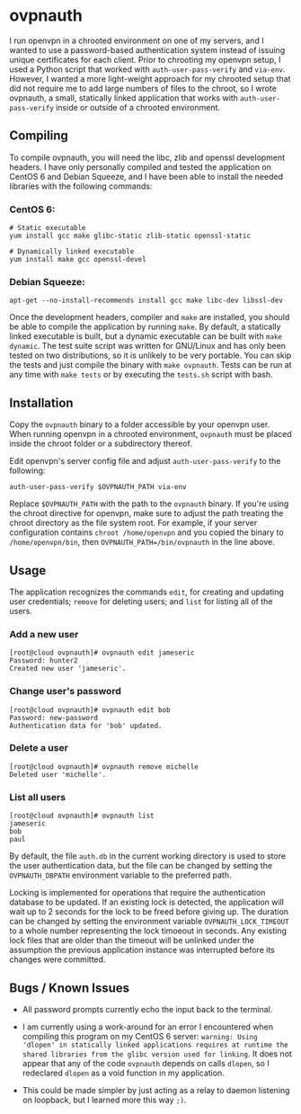 ovpnauth
========
I run openvpn in a chrooted environment on one of my servers, and I wanted to
use a password-based authentication system instead of issuing unique
certificates for each client. Prior to chrooting my openvpn setup, I used a
Python script that worked with `auth-user-pass-verify` and `via-env`. However,
I wanted a more light-weight approach for my chrooted setup that did not
require me to add large numbers of files to the chroot, so I wrote ovpnauth, a
small, statically linked application that works with `auth-user-pass-verify`
inside or outside of a chrooted environment.

Compiling
---------
To compile ovpnauth, you will need the libc, zlib and openssl development
headers. I have only personally compiled and tested the application on CentOS 6
and Debian Squeeze, and I have been able to install the needed libraries with
the following commands:

### CentOS 6: ###

    # Static executable
    yum install gcc make glibc-static zlib-static openssl-static

    # Dynamically linked executable
    yum install make gcc openssl-devel

### Debian Squeeze: ###

    apt-get --no-install-recommends install gcc make libc-dev libssl-dev

Once the development headers, compiler and `make` are installed, you should be
able to compile the application by running `make`. By default, a statically
linked executable is built, but a dynamic executable can be built with `make
dynamic`. The test suite script was written for GNU/Linux and has only been
tested on two distributions, so it is unlikely to be very portable. You can
skip the tests and just compile the binary with `make ovpnauth`. Tests can be
run at any time with `make tests` or by executing the `tests.sh` script with
bash.

Installation
------------
Copy the `ovpnauth` binary to a folder accessible by your openvpn user. When
running openvpn in a chrooted environment, `ovpnauth` must be placed inside the
chroot folder or a subdirectory thereof.

Edit openvpn's server config file and adjust `auth-user-pass-verify` to the
following:

    auth-user-pass-verify $OVPNAUTH_PATH via-env

Replace `$OVPNAUTH_PATH` with the path to the `ovpnauth` binary. If you're
using the chroot directive for openvpn, make sure to adjust the path treating
the chroot directory as the file system root. For example, if your server
configuration contains `chroot /home/openvpn` and you copied the binary to
`/home/openvpn/bin`, then `OVPNAUTH_PATH=/bin/ovpnauth` in the line above.

Usage
-----
The application recognizes the commands `edit`, for creating and updating user
credentials; `remove` for deleting users; and `list` for listing all of the
users.

### Add a new user ###

    [root@cloud ovpnauth]# ovpnauth edit jameseric
    Password: hunter2
    Created new user 'jameseric'.

### Change user's password ###

    [root@cloud ovpnauth]# ovpnauth edit bob
    Password: new-password
    Authentication data for 'bob' updated.

### Delete a user ###

    [root@cloud ovpnauth]# ovpnauth remove michelle
    Deleted user 'michelle'.

### List all users ###

    [root@cloud ovpnauth]# ovpnauth list
    jameseric
    bob
    paul

By default, the file `auth.db` in the current working directory is used to
store the user authentication data, but the file can be changed by setting the
`OVPNAUTH_DBPATH` environment variable to the preferred path.

Locking is implemented for operations that require the authentication database
to be updated. If an existing lock is detected, the application will wait up to
2 seconds for the lock to be freed before giving up. The duration can be
changed by setting the environment variable `OVPNAUTH_LOCK_TIMEOUT` to a whole
number representing the lock timoeout in seconds. Any existing lock files that
are older than the timeout will be unlinked under the assumption the previous
application instance was interrupted before its changes were committed.

Bugs / Known Issues
--------------------
- All password prompts currently echo the input back to the terminal.

- I am currently using a work-around for an error I encountered when compiling
  this program on my CentOS 6 server: `warning: Using 'dlopen' in statically
  linked applications requires at runtime the shared libraries from the glibc
  version used for linking`. It does not appear that any of the code `ovpnauth`
  depends on calls `dlopen`, so I redeclared `dlopen` as a void function in my
  application.

- This could be made simpler by just acting as a relay to daemon listening on
  loopback, but I learned more this way `;)`.
